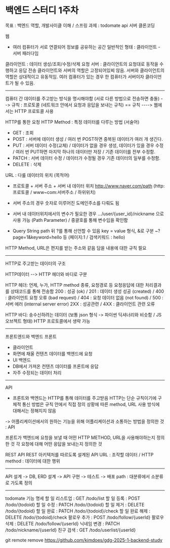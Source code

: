 백엔드 스터디 1주차
==============================
목표 : 백엔드 역할, 개발사이클 이해 / 스프링
과제 : todomate api 서버 클론코딩

웹
- 여러 컴퓨터가 서로 연결되어 정보를 공유하는 공간
일반적인 형태 : 클라이언트 - 서버 패러다임

클라이언트 : 데이터 생성/조회/수정/삭제 요청
서버 : 클라이언트의 요청대로 동작을 수행하고 응답 전송
클라이언트와 서버의 역할은 고정되어있찌 않음. 서버와 클라이언트의 역할은 상대적이고 유동적임. 여러 컴퓨터가 있는 경우 한 컴퓨터가 서버이자 클라이언트가 될 수 있음.


---------------------------------------


컴퓨터 간 데이터를 주고받는 방식을 명시해야함 (서로 다른 방법으로 전송하면 충돌)
--> 규칙 : 프로토콜 (네트워크 안에서 요청과 응답을 보내는 규칙) == 규칙
----> 웹에서는 HTTP 프로토콜 사용

HTTP를 통한 요청
HTTP Method : 특정 데이터를 다루는 방법 (서술어)
 - GET : 조회
 - POST : 서버에 데이터 생성 / 여러 번 POST하면 중복된 데이터가 여러 개 생긴다.
 - PUT : 서버 데이터 수정(교체) / 데이터가 없을 경우 생성, 데이터가 있을 경우 수정 / 여러 번 PUT하면 마지막 하나의 데이터만 저장 / 기존 데이터를 전부 수정함.
 - PATCH : 서버 데이터 수정 / 데이터가 수정될 경우 기존 데이터의 일부를 수정함.
 - DELETE : 삭제
 
URL : 다룰 데이터의 위치 (목적어)
 - 프로토콜 + 서버 주소 + 서버 내 데이터 위치
 http://www.naver.com/path (http:프로토콜 / www~com:서버주소 / 하위위치)
 - 서버 주소의 경우 숫자로 이루어진 도메인주소를 다뤄도 됨

 - 서버 내 데이터위치에서의 변수가 필요한 경우
 .../user/{user_id}/nickname 으로 사용 가능 (Path Parameter) / 중괄호를 통해 변수임을 확인함

 - Query String
 path 뒤 ?를 통해 선언할 수 있음
 key = value 형식, &로 구분
 ~?page=1&keyword=hello 등 (페이지:1 / 검색키워드 : hello)

HTTP Method, URL은 편지를 받는 주소와 같음
담을 내용에 대한 규칙 필요


------------------------------------------

HTTP로 주고받는 데이터의 구조

HTTP데이터 --> HTTP 헤더와 바디로 구분

HTTP 헤더:
언제, 누가, HTTP method 종류, 요청경로 등
요청응답에 대한 처리결과를 상태코드를 통해 전송함
200 : 성공 (ok) / 201 : 데이터 생성 성공 (created) / 400 : 클라이언트 요청 오류 (bad request) / 404 : 요청 데이터 없음 (not found) / 500 : 서버 에러 (internal server error)
2XX : 성공관련 / 4XX : 클라이언트 관련 오류

HTTP 바디:
송수신하려는 데이터 (보통 json 형식 -> 파이썬 딕셔너리와 비슷함 / JS 오브젝트 형태)
HTTP 프로토콜에서 생략 가능

---------------------------------

프론트엔드와 백엔드
프론트
 - 클라이언트
 - 화면에 채울 컨텐츠 데이터를 백엔드에 요청
 - UI
백엔드
 - DB에서 가져온 컨텐츠 데이터를 프론트에 응답
 - 자주 수정되는 데이터 처리

-------------------------------------

API
- 프론트와 백엔드는 HTTP를 통해 데이터를 주고받음
HTTP는 단순 규칙이기에 구체적 통신 방법은 규칙 안에서 직접 정의
상황에 따른 method, URL 사용 방식에 대해서는 정해지지 않음

-> 어플리케이션에서의 원하는 기능을 위해 어플리케이션과 소통하는 방법을 정의한 것 : API

프론트가 백엔드에 요청을 보낼 때
어떤 HTTP METHOD, URL을 사용해야하는지 정의한 것
각 요청에 대해 어떤 응답을 보내는지 정의한 것


REST API
REST 아키텍처를 따르도록 설계된 API
URL : 조작할 데이터 / HTTP method : 데이터에 대한 행위

----------------------------------------

API 설계 -> DB, ERD 설계 -> API 구현 -> 테스트 -> 배포
path : 대분류에서 소분류로 가도록 정의


---------------------------------

todomate 기능 명세
할 일 리스트업 : GET /todo/list
할 일 등록 : POST /todo/{todoid}
할 일 수정 : PATCH /todo/{todoid}
할 일 제거 : DELETE /todo/{todoid}
할 일 완료 : PATCH /todo/{todoid}/check
할 일 완료 해제 : DELETE /todo/{todoid}/check
팔로우 추가 : POST /todo/follow/{userId}
팔로우 삭제 : DELETE /todo/follow/{userId}
닉네임 변경 : PATCH /todo/nickname/{userId}
친구 검색 : GET /todo/userlist/{userId}

git remote remove https://github.com/kimdoes/gdg-2025-1-backend-study